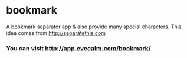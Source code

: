 bookmark
========

A bookmark separator app & also provide many special characters.
This idea comes from http://separatethis.com

### You can visit  <http://app.evecalm.com/bookmark/>
